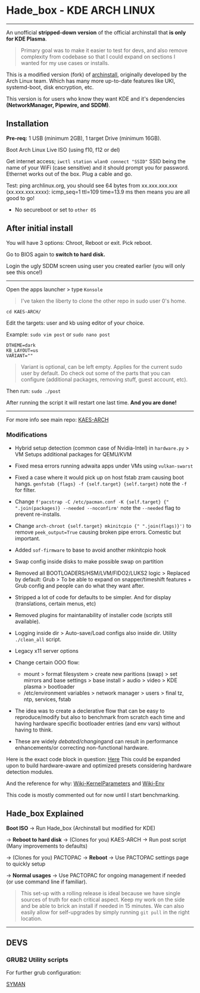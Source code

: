 # Hade_box - KDE ARCH LINUX

----

An unofficial **stripped-down version** of the official archinstall that **is only for KDE Plasma**.
> Primary goal was to make it easier to test for devs, and also remove complexity from codebase so that I could expand on sections I wanted for my use cases or installs.

This is a modified version (fork) of [archinstall](https://github.com/archlinux/archinstall), originally developed by the Arch Linux team. Which has many more up-to-date features like UKI, systemd-boot, disk encryption, etc.

This version is for users who know they want KDE and it's dependencies **(NetworkManager, Pipewire, and SDDM)**.

## Installation

**Pre-req:** 1 USB (minimum 2GB), 1 target Drive (minimum 16GB).

Boot Arch Linux Live ISO (using f10, f12 or del)

Get internet access; `iwctl station wlan0 connect "SSID"` SSID being the name of your WiFi (case sensitive) and it should prompt you for password.
Ethernet works out of the box. Plug a cable and go.

Test: ping archlinux.org, you should see 64 bytes from xx.xxx.xxx.xxx (xx.xxx.xxx.xxxx): icmp_seq=1 ttl=109 time=13.9 ms then means you are all good to go!

- No secureboot or set to `other OS`

## After initial install

You will have 3 options: Chroot, Reboot or exit. Pick reboot.

Go to BIOS again to **switch to hard disk.**

Login the ugly SDDM screen using user you created earlier (you will only see this once!)

---
Open the apps launcher > type `Konsole`
> I've taken the liberty to clone the other repo in sudo user 0's home.

```
cd KAES-ARCH/
```
Edit the targets: user and kb using editor of your choice.

Example: `sudo vim post` or `sudo nano post`

```
DTHEME=dark
KB_LAYOUT=us
VARIANT=""
```
> Variant is optional, can be left empty. Applies for the current sudo user by default. Do check out some of the parts that you can configure (additional packages, removing stuff, guest account, etc).

Then run: `sudo ./post`

After running the script it will restart one last time. **And you are done!**

---

For more info see main repo: [KAES-ARCH](https://github.com/h8d13/KAES-ARCH)

### Modifications

- Hybrid setup detection (common case of Nvidia-Intel) in `hardware.py` > VM Setups additional packages for QEMU/KVM
- Fixed mesa errors running adwaita apps under VMs using `vulkan-swarst`
- Fixed a case where it would pick up on host fstab zram causing boot hangs. `genfstab {flags} -f {self.target} {self.target}` note the `-f` for filter.
- Change `f'pacstrap -C /etc/pacman.conf -K {self.target} {" ".join(packages)} --needed --noconfirm'` note the `--needed` flag to prevent re-installs.
- Change `arch-chroot {self.target} mkinitcpio {" ".join(flags)}')` to remove `peek_output=True` causing broken pipe errors. Comestic but important.
- Added `sof-firmware` to base to avoid another mkinitcpio hook
- Swap config inside disks to make possible swap on partition
- Removed all BOOTLOADERS/HSM/LVM/FIDO2/LUKS2 logic >  Replaced by default: Grub > To be able to expand on snapper/timeshift features + Grub config and people can do what they want after.
- Stripped a lot of code for defaults to be simpler. And for display (translations, certain menus, etc)
- Removed plugins for maintanability of installer code (scripts still available).
- Logging inside dir > Auto-save/Load configs also inside dir. Utility `./clean_all` script.
- Legacy x11 server options
- Change certain OOO flow:
    - mount > format filesystem > create new paritions (swap) > set mirrors and base settings > base install > audio > video > KDE plasma > bootloader
    - /etc/environment variables > network manager > users > final tz, ntp, services, fstab

- The idea was to create a declerative flow that can be easy to reproduce/modify but also to benchmark from scratch each time and having hardware specific bootloader entries (and env vars) without having to think.

- These are widely *debated/changing*and can result in performance enhancements/or correcting non-functional hardware.

Here is the exact code block in question: [Here](https://github.com/h8d13/Vase/blob/2247002707d68fb5b92542aae27d1fbfd18ed978/vase_os/hade_box/archinstall/lib/installer.py#L871C1-L875C10) This could be expanded upon to build hardware-aware and optimized presets considering hardware detection modules.

And the reference for why: [Wiki-KernelParameters](https://wiki.archlinux.org/title/Kernel_parameters) and [Wiki-Env](https://wiki.archlinux.org/title/Environment_variables)

This code is mostly commented out for now until I start benchmarking.

## Hade_box Explained

**Boot ISO** → Run Hade_box (Archinstall but modified for KDE)

→ **Reboot to hard disk** → (Clones for you) KAES-ARCH → Run post script (Many improvements to defaults)

→ (Clones for you) PACTOPAC →  **Reboot** → Use PACTOPAC settings page to quickly setup

→ **Normal usages** → Use PACTOPAC for ongoing management if needed (or use command line if familiar).

> This set-up with a rolling release is ideal because we have single sources of truth for each critical aspect. Keep my work on the side and be able to brick an install if needed in 15 minutes. We can also easily allow for self-upgrades by simply running `git pull` in the right location.

---

## DEVS

### GRUB2 Utility scripts

For further grub configuration:

[SYMAN](https://github.com/h8d13/Vase/tree/master/vase_os/hade_box/archinstall/grub2_utils)

